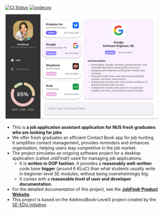 [![CI Status](https://github.com/AY2324S1-CS2103T-W12-3/tp/actions/workflows/gradle.yml/badge.svg)](https://github.com/AY2324S1-CS2103T-W12-3/tp/actions) [![codecov](https://codecov.io/gh/AY2324S1-CS2103T-W12-3/tp/graph/badge.svg?token=I80C9CAPB9)](https://codecov.io/gh/AY2324S1-CS2103T-W12-3/tp)

![Ui](docs/images/Ui.png)

* This is **a job application assistant application for NUS fresh graduates who are looking for jobs**
* We offer fresh graduates an efficient Contact Book app for job hunting. It simplifies contact management, provides reminders and enhances organisation, helping users stay competitive in the job market.
* The project simulates an ongoing software project for a desktop application (called _JobFindr_) used for managing job applications.
  * It is **written in OOP fashion**. It provides a **reasonably well-written** code base **bigger** (around 6 KLoC) than what students usually write in beginner-level SE modules, without being overwhelmingly big.
  * It comes with a **reasonable level of user and developer documentation**.
* For the detailed documentation of this project, see the **[JobFindr Product Website](https://ay2324s1-cs2103t-w12-3.github.io/tp/)**.
* This project is based on the AddressBook-Level3 project created by the [SE-EDU initiative](https://se-education.org).
